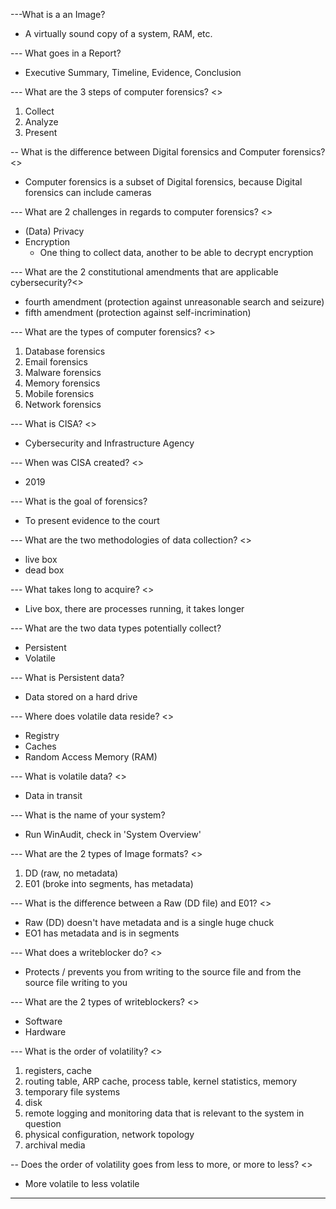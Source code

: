 ---What is a an Image?
- A virtually sound copy of a system, RAM, etc. 

--- What goes in a Report?
- Executive Summary, Timeline, Evidence, Conclusion

--- What are the 3 steps of computer forensics? <>
1. Collect 
2. Analyze 
3. Present 

-- What is the difference between Digital forensics and Computer forensics? <>
- Computer forensics is a subset of Digital forensics, because Digital forensics can include cameras

--- What are 2 challenges in regards to computer forensics? <>
- (Data) Privacy
- Encryption
	- One thing to collect data, another to be able to decrypt encryption

--- What are the 2 constitutional amendments that are applicable cybersecurity?<>
- fourth amendment (protection against unreasonable search and seizure)
- fifth amendment (protection against self-incrimination)

--- What are the types of computer forensics? <>
1. Database forensics
2. Email forensics
3. Malware forensics
4. Memory forensics
5. Mobile forensics
6. Network forensics

---  What is CISA? <>
- Cybersecurity and Infrastructure Agency

--- When was CISA created? <>
- 2019

--- What is the goal of forensics?
- To present evidence to the court

--- What are the two methodologies of data collection? <>
- live box
- dead box

--- What takes long to acquire? <>
- Live box, there are processes running, it takes longer

--- What are the two data types potentially collect?
- Persistent
- Volatile

--- What is Persistent data?
- Data stored on a hard drive

--- Where does volatile data reside? <>
- Registry
- Caches
- Random Access Memory (RAM)

--- What is volatile data? <>
- Data in transit 

--- What is the name of your system?
- Run WinAudit, check in 'System Overview'

--- What are the 2 types of Image formats? <>
1. DD (raw, no metadata)
2. E01 (broke into segments, has metadata)

--- What is the difference between a Raw (DD file) and E01? <>
- Raw (DD) doesn't have metadata and is a single huge chuck
- EO1 has metadata and is in segments

--- What does a writeblocker do? <>
- Protects / prevents you from writing to the source file and from the source file writing to you

--- What are the 2 types of writeblockers? <>
- Software
- Hardware

--- What is the order of volatility? <>
1. registers, cache
2. routing table, ARP cache, process table, kernel statistics, memory
3. temporary file systems
4. disk
5. remote logging and monitoring data that is relevant to the system in question
6. physical configuration, network topology
7. archival media

-- Does the order of volatility goes from less to more, or more to less? <>
- More volatile to less volatile

--- 
